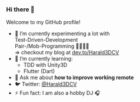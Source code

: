 ### Hi there 👋

Welcome to my GitHub profile!

* 🔭 I’m currently experimenting a lot with  
  Test-Driven-Development  
  Pair-/Mob-Programming 👨👩👨👩   
  => checkout my blog at [dev.to/Harald3DCV](https://dev.to/Harald3DCV)
* 🌱 I’m currently learning: 
  * TDD with Unity3D
  * Flutter (Dart)
* 💬 Ask me about **how to improve working remote**
* 🐦 Twitter: [@Harald3DCV](https://twitter.com/Harald3DCV)
* ⚡ Fun fact: I am also a hobby DJ 🎧
 
<!--
**haraldreingruber/haraldreingruber** is a ✨ _special_ ✨ repository because its `README.md` (this file) appears on your GitHub profile.

-->
